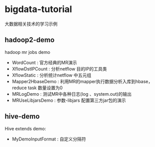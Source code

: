 # bigdata-tutorial #

大数据相关技术的学习示例

## hadoop2-demo ##
 hadoop mr jobs demo
 + WordCount 			: 官方经典的MR演示
 + XflowDstIPCount  	: 分析netflow 目的IP的工具类
 + XflowStatic   		: 分析统计netflow 中五元组
 + Mapper2HbaseDemo 	: 利用MR的mapper执行数据分析入库到hbase，reduce task 数量设置为0
 + MRLogDemo  			: 测试MR中各种日志(log 、system.out)的输出
 + MRUseLibjarsDemo 	: 参数-libjars 配置第三方jar包的演示


## hive-demo ##
 Hive extends demo:
 + MyDemoInputFormat	: 自定义分隔符

